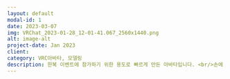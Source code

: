 ```yaml
---
layout: default
modal-id: 1
date: 2023-03-07
img: VRChat_2023-01-28_12-01-41.067_2560x1440.png
alt: image-alt
project-date: Jan 2023
client: 
category: VRC아바타, 모델링
description: 한복 이벤트에 참가하기 위한 용도로 빠르게 만든 아바타입니다. <br/>손에 든 담뱃대는 직접 모델링했습니다.
---
```

